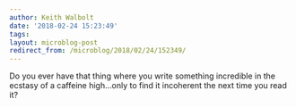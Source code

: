 ```yaml
---
author: Keith Walbolt
date: '2018-02-24 15:23:49'
tags:
layout: microblog-post
redirect_from: /microblog/2018/02/24/152349/
---
```


Do you ever have that thing where you write something incredible in the ecstasy of a caffeine high...only to find it incoherent the next time you read it?
